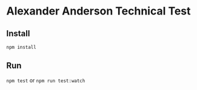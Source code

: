 # Alexander Anderson Technical Test
## Install
```npm install```

## Run
```npm test``` or ```npm run test:watch```
